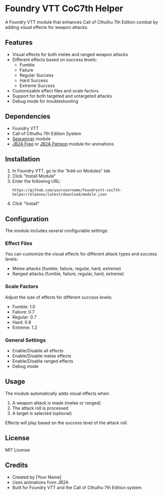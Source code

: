 # Foundry VTT CoC7th Helper

A Foundry VTT module that enhances Call of Cthulhu 7th Edition combat by adding visual effects for weapon attacks.

## Features

- Visual effects for both melee and ranged weapon attacks
- Different effects based on success levels:
  - Fumble
  - Failure
  - Regular Success
  - Hard Success
  - Extreme Success
- Customizable effect files and scale factors
- Support for both targeted and untargeted attacks
- Debug mode for troubleshooting

## Dependencies

- Foundry VTT
- Call of Cthulhu 7th Edition System
- [Sequencer](https://foundryvtt.com/packages/sequencer) module
- [JB2A Free](https://foundryvtt.com/packages/JB2A_DnD5e) or [JB2A Patreon](https://www.patreon.com/JB2A) module for animations

## Installation

1. In Foundry VTT, go to the "Add-on Modules" tab
2. Click "Install Module"
3. Enter the following URL:
   ```
   https://github.com/yourusername/foundryvtt-coc7th-helper/releases/latest/download/module.json
   ```
4. Click "Install"

## Configuration

The module includes several configurable settings:

### Effect Files

You can customize the visual effects for different attack types and success levels:

- Melee attacks (fumble, failure, regular, hard, extreme)
- Ranged attacks (fumble, failure, regular, hard, extreme)

### Scale Factors

Adjust the size of effects for different success levels:

- Fumble: 1.0
- Failure: 0.7
- Regular: 0.7
- Hard: 0.9
- Extreme: 1.2

### General Settings

- Enable/Disable all effects
- Enable/Disable melee effects
- Enable/Disable ranged effects
- Debug mode

## Usage

The module automatically adds visual effects when:

1. A weapon attack is made (melee or ranged)
2. The attack roll is processed
3. A target is selected (optional)

Effects will play based on the success level of the attack roll.

## License

MIT License

## Credits

- Created by [Your Name]
- Uses animations from JB2A
- Built for Foundry VTT and the Call of Cthulhu 7th Edition system

